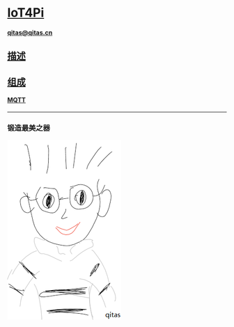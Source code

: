 ﻿# [IoT4Pi](https://github.com/qitas/IoT4Pi) 

#### qitas@qitas.cn

## [描述](https://github.com/qitas/IoT4Pi/wiki) 


## [组成](qitas/)

#### [MQTT](MQTT/)



---

### 锻造最美之器

[![sites](qitas/qitas.png)](http://www.qitas.cn)

